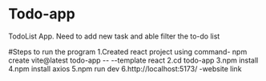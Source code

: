 # Todo-app
TodoList App. Need to add new task and able filter the to-do list


#Steps to run the program
1.Created react project using command- npm create vite@latest todo-app -- --template react
2.cd todo-app
3.npm install 
4.npm install axios
5.npm run dev
6.http://localhost:5173/ -website link
